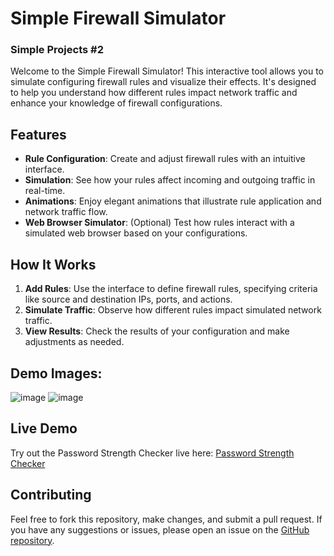 # Simple Firewall Simulator

### Simple Projects #2

Welcome to the Simple Firewall Simulator! This interactive tool allows you to simulate configuring firewall rules and visualize their effects. It's designed to help you understand how different rules impact network traffic and enhance your knowledge of firewall configurations.

## Features

- **Rule Configuration**: Create and adjust firewall rules with an intuitive interface.
- **Simulation**: See how your rules affect incoming and outgoing traffic in real-time.
- **Animations**: Enjoy elegant animations that illustrate rule application and network traffic flow.
- **Web Browser Simulator**: (Optional) Test how rules interact with a simulated web browser based on your configurations.

## How It Works

1. **Add Rules**: Use the interface to define firewall rules, specifying criteria like source and destination IPs, ports, and actions.
2. **Simulate Traffic**: Observe how different rules impact simulated network traffic.
3. **View Results**: Check the results of your configuration and make adjustments as needed.

## Demo Images: 
![image](https://github.com/user-attachments/assets/56849f7b-0c82-40fe-8cf3-85d747cbb967)
![image](https://github.com/user-attachments/assets/c0378c6f-96ba-4c2c-91ba-0f9df394be11)

## Live Demo

Try out the Password Strength Checker live here: [Password Strength Checker](https://khaleelsyed8.github.io/Simple-Firewall-Simulator/)

## Contributing

Feel free to fork this repository, make changes, and submit a pull request. If you have any suggestions or issues, please open an issue on the [GitHub repository](https://github.com/khaleelsyed8/Simple-Firewall-Simulator).

